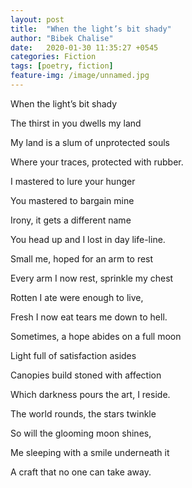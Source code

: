 ```yaml
---
layout: post
title:  "When the light’s bit shady"
author: "Bibek Chalise"
date:   2020-01-30 11:35:27 +0545
categories: Fiction
tags: [poetry, fiction]
feature-img: /image/unnamed.jpg
---
```

When the light’s bit shady

The thirst in you dwells my land

My land is a slum of unprotected souls

Where your traces, protected with rubber.



I mastered to lure your hunger

You mastered to bargain mine

Irony, it gets a different name

You head up and I lost in day life-line.



Small me, hoped for an arm to rest

Every arm I now rest, sprinkle my chest

Rotten I ate were enough to live,

Fresh I now eat tears me down to hell.



Sometimes, a hope abides on a full moon

Light full of satisfaction asides

Canopies build stoned with affection

Which darkness pours the art, I reside.



The world rounds, the stars twinkle

So will the glooming moon shines,

Me sleeping with a smile underneath it

A craft that no one can take away.